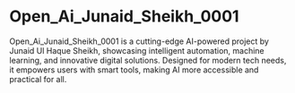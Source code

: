 # Open_Ai_Junaid_Sheikh_0001
Open_Ai_Junaid_Sheikh_0001 is a cutting-edge AI-powered project by Junaid Ul Haque Sheikh, showcasing intelligent automation, machine learning, and innovative digital solutions. Designed for modern tech needs, it empowers users with smart tools, making AI more accessible and practical for all.
